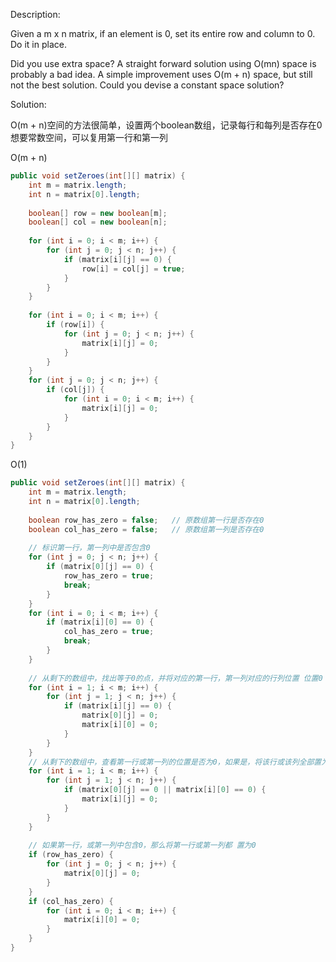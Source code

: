 Description:

Given a m x n matrix, if an element is 0, set its entire row and column to 0. Do it in place.

Did you use extra space?
A straight forward solution using O(mn) space is probably a bad idea.
A simple improvement uses O(m + n) space, but still not the best solution.
Could you devise a constant space solution?

Solution:

O(m + n)空间的方法很简单，设置两个boolean数组，记录每行和每列是否存在0
想要常数空间，可以复用第一行和第一列

O(m + n)
```java
public void setZeroes(int[][] matrix) {
    int m = matrix.length;
    int n = matrix[0].length;
    
    boolean[] row = new boolean[m];
    boolean[] col = new boolean[n];
    
    for (int i = 0; i < m; i++) {
        for (int j = 0; j < n; j++) {
            if (matrix[i][j] == 0) {
                row[i] = col[j] = true;
            }
        }
    }
    
    for (int i = 0; i < m; i++) {
        if (row[i]) {
            for (int j = 0; j < n; j++) {
                matrix[i][j] = 0;
            }
        }
    }
    for (int j = 0; j < n; j++) {
        if (col[j]) {
            for (int i = 0; i < m; i++) {
                matrix[i][j] = 0;
            }
        }
    }
}
```

O(1)
```java
public void setZeroes(int[][] matrix) {
    int m = matrix.length;
    int n = matrix[0].length;
    
    boolean row_has_zero = false;   // 原数组第一行是否存在0
    boolean col_has_zero = false;   // 原数组第一列是否存在0
    
    // 标识第一行，第一列中是否包含0
    for (int j = 0; j < n; j++) {
        if (matrix[0][j] == 0) {
            row_has_zero = true;
            break;
        }
    }
    for (int i = 0; i < m; i++) {
        if (matrix[i][0] == 0) {
            col_has_zero = true;
            break;
        }
    }
    
    // 从剩下的数组中，找出等于0的点，并将对应的第一行，第一列对应的行列位置 位置0
    for (int i = 1; i < m; i++) {
        for (int j = 1; j < n; j++) {
            if (matrix[i][j] == 0) {
                matrix[0][j] = 0;  
                matrix[i][0] = 0;
            }
        }
    }
    // 从剩下的数组中，查看第一行或第一列的位置是否为0，如果是，将该行或该列全部置为0，
    for (int i = 1; i < m; i++) {
        for (int j = 1; j < n; j++) {
            if (matrix[0][j] == 0 || matrix[i][0] == 0) {
                matrix[i][j] = 0;
            }
        }
    }
    
    // 如果第一行，或第一列中包含0，那么将第一行或第一列都 置为0
    if (row_has_zero) {
        for (int j = 0; j < n; j++) {
            matrix[0][j] = 0;
        }
    }
    if (col_has_zero) {
        for (int i = 0; i < m; i++) {
            matrix[i][0] = 0;
        }
    }
}
```
